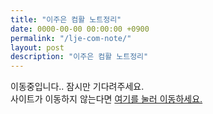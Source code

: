 ```yaml
---
title: "이주은 컴활 노트정리"
date: 0000-00-00 00:00:00 +0900
permalink: "/lje-com-note/"
layout: post
description: "이주은 컴활 노트정리"
---
```


이동중입니다.. 잠시만 기다려주세요.  
사이트가 이동하지 않는다면 <a href="https://shapelayer.notion.site/1-b2d424ddd66345dc8c1000ea3079f634">여기를 눌러 이동하세요.</a>  

<script type="text/javascript">
window.location.href = 'https://shapelayer.notion.site/1-b2d424ddd66345dc8c1000ea3079f634';
</script>